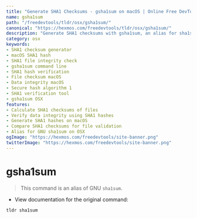 ```yaml
---
title: "Generate SHA1 Checksums - gsha1sum on macOS | Online Free DevTools by Hexmos"
name: gsha1sum
path: "/freedevtools/tldr/osx/gsha1sum/"
canonical: "https://hexmos.com/freedevtools/tldr/osx/gsha1sum/"
description: "Generate SHA1 checksums with gsha1sum, an alias for sha1sum on macOS. Verify file integrity and ensure data authenticity. Free online tool, no registration required."
category: osx
keywords:
- SHA1 checksum generator
- macOS SHA1 hash
- SHA1 file integrity check
- gsha1sum command line
- SHA1 hash verification
- File checksum macOS
- Data integrity macOS
- Secure hash algorithm 1
- SHA1 verification tool
- gsha1sum OSX
features:
- Calculate SHA1 checksums of files
- Verify data integrity using SHA1 hashes
- Generate SHA1 hashes on macOS
- Compare SHA1 checksums for file validation
- Alias for GNU sha1sum on OSX
ogImage: "https://hexmos.com/freedevtools/site-banner.png"
twitterImage: "https://hexmos.com/freedevtools/site-banner.png"
---
```


# gsha1sum

> This command is an alias of GNU `sha1sum`.

- View documentation for the original command:

`tldr sha1sum`
